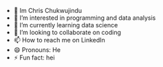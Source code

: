 - 👋 Im Chris Chukwujindu
- 👀 I’m interested in programming and data analysis
- 🌱 I’m currently learning data science
- 💞️ I’m looking to collaborate on coding 
- 📫 How to reach me on LinkedIn
- 😄 Pronouns: He
- ⚡ Fun fact: hei

<!---
EngrDrChris/EngrDrChris is a ✨ special ✨ repository because its `README.md` (this file) appears on your GitHub profile.
You can click the Preview link to take a look at your changes.
--->
